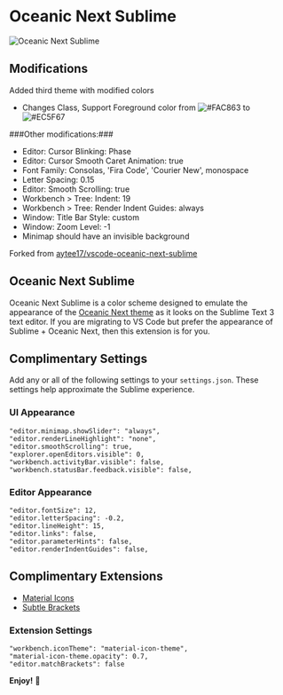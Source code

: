 # Oceanic Next Sublime

![Oceanic Next Sublime](https://i.imgur.com/hBdVSx6.png)

## Modifications
Added third theme with modified colors
- Changes Class, Support Foreground color from ![#FAC863](https://placehold.it/150x40/FAC863/FFFFFF?text=FAC863) to ![#EC5F67](https://placehold.it/150x40/EC5F67/FFFFFF?text=EC5F67)

###Other modifications:###
- Editor: Cursor Blinking: Phase
- Editor: Cursor Smooth Caret Animation: true
- Font Family: Consolas, 'Fira Code', 'Courier New', monospace
- Letter Spacing: 0.15
- Editor: Smooth Scrolling: true
- Workbench > Tree: Indent: 19
- Workbench > Tree: Render Indent Guides: always
- Window: Title Bar Style: custom
- Window: Zoom Level: -1
- Minimap should have an invisible background

Forked from [aytee17/vscode-oceanic-next-sublime](https://github.com/aytee17/vscode-oceanic-next-sublime)

## Oceanic Next Sublime

Oceanic Next Sublime is a color scheme designed to emulate the appearance of the [Oceanic Next theme](https://github.com/voronianski/oceanic-next-color-scheme) as it looks on the Sublime Text 3 text editor. If you are migrating to VS Code but prefer the appearance of Sublime + Oceanic Next, then this extension is for you.

## Complimentary Settings

Add any or all of the following settings to your `settings.json`.
These settings help approximate the Sublime experience.


### UI Appearance

```
"editor.minimap.showSlider": "always",
"editor.renderLineHighlight": "none",
"editor.smoothScrolling": true,
"explorer.openEditors.visible": 0,
"workbench.activityBar.visible": false,
"workbench.statusBar.feedback.visible": false,
```

### Editor Appearance

```
"editor.fontSize": 12,
"editor.letterSpacing": -0.2,
"editor.lineHeight": 15,
"editor.links": false,
"editor.parameterHints": false,
"editor.renderIndentGuides": false,
```

## Complimentary Extensions

-   [Material Icons](https://marketplace.visualstudio.com/items?itemName=PKief.material-icon-theme)
-   [Subtle Brackets](https://marketplace.visualstudio.com/items?itemName=rafamel.subtle-brackets)

### Extension Settings

```
"workbench.iconTheme": "material-icon-theme",
"material-icon-theme.opacity": 0.7,
"editor.matchBrackets": false
```

**Enjoy!** 🌊

